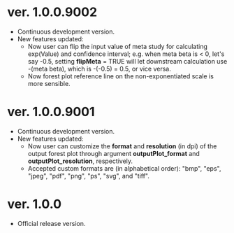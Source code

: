 # ver. 1.0.0.9002
* Continuous development version.
* New features updated: 
    + Now user can flip the input value of meta study for calculating exp(Value) and confidence interval; e.g. when meta beta is < 0, let's say -0.5, setting **flipMeta** = TRUE will let downstream calculation use -(meta beta), which is -(-0.5) = 0.5, or vice versa.
    + Now forest plot reference line on the non-exponentiated scale is more sensible.


# ver. 1.0.0.9001
* Continuous development version.
* New features updated: 
    + Now user can customize the **format** and **resolution** (in dpi) of the output forest plot through argument **outputPlot_format** and **outputPlot_resolution**, respectively.
    + Accepted custom formats are (in alphabetical order): "bmp", "eps", "jpeg", "pdf", "png", "ps", "svg", and "tiff".


# ver. 1.0.0
* Official release version.
